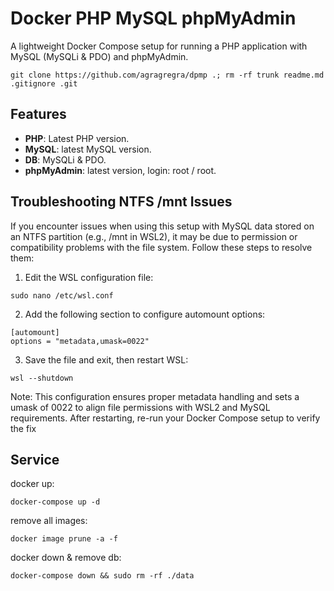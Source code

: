 # Docker PHP MySQL phpMyAdmin

A lightweight Docker Compose setup for running a PHP application with MySQL (MySQLi & PDO) and phpMyAdmin.

```
git clone https://github.com/agragregra/dpmp .; rm -rf trunk readme.md .gitignore .git
```

## Features

- **PHP**: Latest PHP version.
- **MySQL**: latest MySQL version.
- **DB**: MySQLi & PDO.
- **phpMyAdmin**: latest version, login: root / root.

## Troubleshooting NTFS /mnt Issues

If you encounter issues when using this setup with MySQL data stored on an NTFS partition (e.g., /mnt in WSL2), it may be due to permission or compatibility problems with the file system. Follow these steps to resolve them:

1. Edit the WSL configuration file:

```
sudo nano /etc/wsl.conf
```

2. Add the following section to configure automount options:

```
[automount]
options = "metadata,umask=0022"
```

3. Save the file and exit, then restart WSL:

```
wsl --shutdown
```

Note: This configuration ensures proper metadata handling and sets a umask of 0022 to align file permissions with WSL2 and MySQL requirements. After restarting, re-run your Docker Compose setup to verify the fix

## Service

docker up:
```
docker-compose up -d
```

remove all images:
```
docker image prune -a -f
```

docker down & remove db:
```
docker-compose down && sudo rm -rf ./data
```
